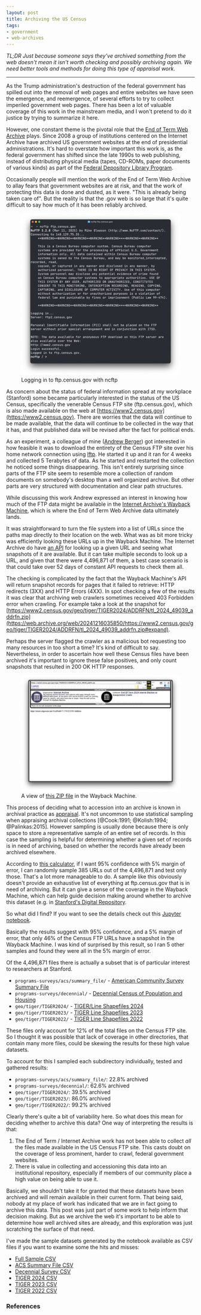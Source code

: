 ```yaml
---
layout: post
title: Archiving the US Census
tags:
- government
- web-archives 
---
```


*TL;DR Just because someone says they've archived something from the web doesn't mean it isn't worth checking and possibly archiving again. We need better tools and methods for doing this type of appraisal work.*

---

As the Trump administration's destruction of the federal government has spilled out into the removal of web pages and entire websites we have seen the emergence, and reemergence, of several efforts to try to collect imperiled government web pages. There has been a lot of valuable coverage of this work in the mainstream media, and I won't pretend to do it justice by trying to summarize it here.

However, one constant theme is the pivotal role that the [End of Term Web Archive] plays. Since 2008 a group of institutions centered on the Internet Archive have archived US government websites at the end of presidential administrations. It's hard to overstate how important this work is, as the federal government has shifted since the late 1990s to web publishing, instead of distributing physical media (tapes, CD-ROMs, paper documents of various kinds) as part of the [Federal Depository Library Program].

Occasionally people will mention the work of the End of Term Web Archive to allay fears that government websites are at risk, and that the work of protecting this data is done and dusted, as it were. "This is already being taken care of". But the reality is that the .gov web is so large that it's quite difficult to say how much of it has been reliably archived.

<figure>
  <img class="img-fluid" src="/images/census-ftp.png">
  <figcaption>Logging in to ftp.census.gov with ncftp</figcaption>
</figure>

As concern about the status of federal information spread at my workplace (Stanford) some became particularly interested in the status of the US Census, specifically the venerable Census FTP site (ftp.census.gov), which is also made available on the web at [https://www2.census.gov](https://www2.census.gov). There are worries that the data will continue to be made available, that the data will continue to be collected in the way that it has, and that published data will be revised after the fact for political ends.

As an experiment, a colleague of mine ([Andrew Berger]) got interested in how feasible it was to download the entirety of the Census FTP site over his home network connection using [lftp]. He started it up and it ran for 4 weeks and collected 5 Terabytes of data. As he started and restarted the collection he noticed some things disappearing. This isn't entirely surprising since parts of the FTP site seem to resemble more a collection of random documents on somebody's desktop than a well organized archive. But other parts are very structured with documentation and clear path structures.

While discussing this work Andrew expressed an interest in knowing how much of the FTP data might be available in the [Internet Archive's Wayback Machine], which is where the End of Term Web Archive data ultimately lands.

It was straightforward to turn the file system into a list of URLs since the paths map directly to their location on the web. What was as bit more tricky was efficiently looking these URLs up in the Wayback Machine. The Internet Archive do have [an API] for looking up a given URL and seeing what snapshots of it are available. But it can take multiple seconds to look up a URL, and given that there were 4,496,871 of them, a best case scenario is that could take over 52 days of constant API requests to check them all.

The checking is complicated by the fact that the Wayback Machine's API will return snapshot records for pages that it failed to retrieve: HTTP redirects (3XX) and HTTP Errors (4XX). In spot checking a few of the results it was clear that archiving web crawlers sometimes received 403 Forbidden error when crawling. For example take a look at the snapshot for [https://www2.census.gov/geo/tiger/TIGER2024/ADDRFN/tl_2024_49039_addrfn.zip](https://web.archive.org/web/20241216035850/https://www2.census.gov/geo/tiger/TIGER2024/ADDRFN/tl_2024_49039_addrfn.zip#expand).

Perhaps the server flagged the crawler as a malicious bot requesting too many resources in too short a time? It's kind of difficult to say. Nevertheless, in order to ascertain how well these Census files have been archived it's important to ignore these false positives, and only count snapshots that resulted in 200 OK HTTP responses.

<figure>
  <img class="img-fluid" src="/images/census-403.png">
  <figcaption>A view of <a href="https://www2.census.gov/geo/tiger/TIGER2024/ADDRFN/tl_2024_49039_addrfn.zip">this ZIP file</a> in the Wayback Machine.</figcaption>
</figure>

This process of deciding what to accession into an archive is known in archival practice as [appraisal]. It's not uncommon to use statistical sampling when appraising archival collections [@Cook:1991; @Kolish:1994; @Palinkas:2015]. However sampling is usually done because there is only space to store a representative sample of an entire set of records. In this case the sampling is helpful for determining whether a given set of records is in need of archiving, based on whether the records have already been archived elsewhere.

According to [this calculator], if I want 95% confidence with 5% margin of error, I can randomly sample 385 URLs out of the 4,496,871 and test only those. That's a lot more manageable to do. A sample like this obviously doesn't provide an exhaustive list of everything at ftp.census.gov that is in need of archiving. But it can give a sense of the coverage in the Wayback Machine, which can help guide decision making around whether to archive this dataset (e.g. in [Stanford's Digital Repository](https://sdr.stanford.edu). 

So what did I find? If you want to see the details check out this [Jupyter notebook].

Basically the results suggest with 95% confidence, and a 5% margin of error, that only 46% of the Census FTP URLs have a snapshot in the Wayback Machine. I was kind of surprised by this result, so I ran 5 other samples and found they were all in the 5% margin of error.

Of the 4,496,871 files there is actually a subset that is of particular interest to researchers at Stanford.

* `programs-surveys/acs/summary_file/` - [American Community Survey Summary File](https://www.census.gov/programs-surveys/acs/data/summary-file.html)
* `programs-surveys/decennial/` - [Decennial Census of Population and Housing](https://www.census.gov/programs-surveys/decennial-census.html)
* `geo/tiger/TIGER2024/` - [TIGER/Line Shapefiles 2024](https://www.census.gov/geographies/mapping-files/time-series/geo/tiger-line-file.html)
* `geo/tiger/TIGER2023/` - [TIGER Line Shapefiles 2023](https://www.census.gov/geographies/mapping-files/time-series/geo/tiger-line-file.html)
* `geo/tiger/TIGER2022/` - [TIGER Line Shapefiles 2022](https://www.census.gov/geographies/mapping-files/time-series/geo/tiger-line-file.html)

These files only account for 12% of the total files on the Census FTP site. So I thought it was possible that lack of coverage in other directories, that contain many more files, could be skewing the results for these high value datasets.

To account for this I sampled each subdirectory individually, tested and gathered results:

* `programs-surveys/acs/summary_file/`: 22.8% archived
* `programs-surveys/decennial/`: 62.6%  archived
* `geo/tiger/TIGER2024/`: 39.5% archived
* `geo/tiger/TIGER2023/`: 86.0% archived
* `geo/tiger/TIGER2022/`: 99.2% archived

Clearly there's quite a bit of variability here. So what does this mean for deciding whether to archive this data? One way of interpreting the results is that:

1. The End of Term / Internet Archive work has not been able to collect *all* the files made available in the US Census FTP site. This casts doubt on the coverage of less prominent, harder to crawl, federal government websites.
2. There is value in collecting and accessioning this data into an institutional repository, especially if members of our community place a high value on being able to use it.

Basically, we shouldn't take it for granted that these datasets have been archived and will remain available in their current form. That being said, nobody at my place of work has indicated that we are in fact going to archive this data. This post was just part of some work to help inform that decision making. But as we archive the web it's important to be able to determine how well archived sites are already, and this exploration was just scratching the surface of that need.

I've made the sample datasets generated by the notebook available as CSV files if you want to examine some the hits and misses:

* [Full Sample CSV](https://media.githubusercontent.com/media/edsu/notebooks/refs/heads/main/data/census-sample.csv)
* [ACS Summary File CSV](https://media.githubusercontent.com/media/edsu/notebooks/refs/heads/main/data/census-summary-file.csv)
* [Decennial Survey CSV](https://github.com/edsu/notebooks/raw/refs/heads/main/data/census-decennial.csv)
* [TIGER 2024 CSV](https://github.com/edsu/notebooks/raw/refs/heads/main/data/census-tiger2024.csv)
* [TIGER 2023 CSV](https://github.com/edsu/notebooks/raw/refs/heads/main/data/census-tiger2023.csv)
* [TIGER 2022 CSV](https://github.com/edsu/notebooks/raw/refs/heads/main/data/census-tiger2022.csv)

### References

[Jupyter notebook]: https://github.com/edsu/notebooks/blob/main/CensusFTP.ipynb
[End of Term Web Archive]: https://eotarchive.org/about/
[Federal Depository Library Program]: https://en.wikipedia.org/wiki/Federal_Depository_Library_Program
[lftp]: https://lftp.yar.ru/
[Internet Archive's Wayback Machine]: https://archive.org/web/
[an API]: https://archive.org/developers/wayback-cdx-server.html
[this calculator]: https://www.calculator.net/sample-size-calculator.html?type=1&cl=95&ci=5&pp=50&ps=4496871&x=Calculate
[Andrew Berger]: https://profiles.stanford.edu/andrew-berger
[appraisal]: https://dictionary.archivists.org/entry/appraisal.html
